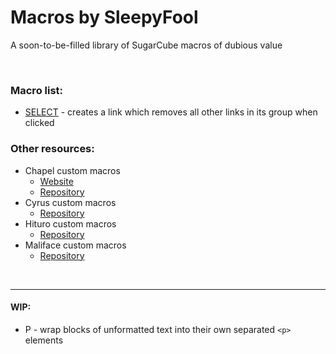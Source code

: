 # Macros by SleepyFool
A soon-to-be-filled library of SugarCube macros of dubious value

&nbsp;

### Macro list:

  - [SELECT](https://github.com/SleepyFool-gh/Sleepy-macros/tree/main/SELECT%20macro) - creates a link which removes all other links in its group when clicked

### Other resources:

  - Chapel custom macros
    - [Website](https://twinelab.net/custom-macros-for-sugarcube-2/#/)
    - [Repository](https://github.com/ChapelR/custom-macros-for-sugarcube-2)
  - Cyrus custom macros
    - [Repository](https://github.com/cyrusfirheir/cycy-wrote-custom-macros)
  - Hituro custom macros
    - [Repository](https://github.com/hituro/hituro-makes-macros)
  - Maliface custom macros
    - [Repository](https://github.com/MalifaciousGames/Mali-s-Macros)

&nbsp;

___

#### WIP:

  - P - wrap blocks of unformatted text into their own separated `<p>` elements
